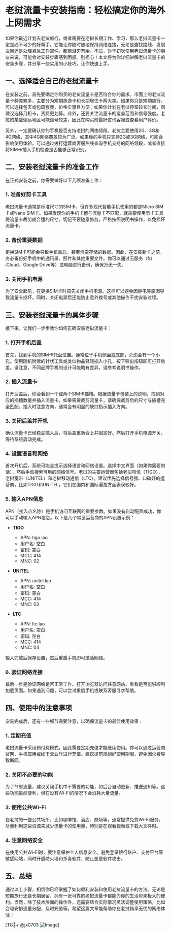 # 老挝流量卡安装指南：轻松搞定你的海外上网需求

如果你最近计划去老挝旅行，或者需要在老挝长期工作、学习，那么老挝流量卡一定是必不可少的好帮手。它能让你随时随地保持网络连接，无论是查找路线、发朋友圈还是处理紧急工作邮件，都能游刃有余。不过，对于初次使用老挝流量卡的朋友来说，可能会对安装步骤感到困惑。别担心！本文将为你详细讲解老挝流量卡的安装步骤，并分享一些实用的小技巧，让你快速上手。

## 一、选择适合自己的老挝流量卡

在安装之前，首先要确定你购买的老挝流量卡是否符合你的需求。市面上的老挝流量卡种类繁多，主要分为短期旅游卡和长期居住卡两大类。如果你只是短期旅行，可以选择包天或包周套餐，价格实惠且方便；如果你计划在老挝停留较长时间，则建议选择月租卡，资费更划算。此外，还要关注流量卡的覆盖范围和信号强度。老挝的某些偏远地区可能信号较差，因此在购买前最好咨询客服或查看用户评价。

另外，一定要确认你的手机是否支持老挝的网络频段。老挝主要使用2G、3G和4G网络，其中4G网络覆盖较为广泛。如果你的手机只支持2G或3G网络，可能会影响使用体验。可以通过拨打运营商客服热线查询手机支持的网络频段，或者直接将SIM卡插入手机检查是否能够正常识别。

## 二、安装老挝流量卡的准备工作

在正式安装之前，你需要做好以下几项准备工作：

### 1. 准备好剪卡工具
老挝流量卡通常是标准尺寸的SIM卡，但许多现代智能手机使用的都是Micro SIM卡或Nano SIM卡。如果发现你的手机卡槽与流量卡不匹配，就需要使用剪卡工具将流量卡裁剪成合适的尺寸。切记不要随意修剪，严格按照说明书操作，以免损坏流量卡。

### 2. 备份重要数据
更换SIM卡可能会导致手机重启，甚至清空存储的数据。因此，在安装新卡之前，务必备份好手机中的通讯录、照片和其他重要文件。你可以通过云服务（如iCloud、Google Drive等）或电脑进行备份，确保万无一失。

### 3. 关闭手机电源
为了安全起见，在更换SIM卡时应先关闭手机电源。这样可以避免因静电等原因导致流量卡损坏。同时，关闭电源后还能防止意外拨号或其他操作干扰安装过程。

## 三、安装老挝流量卡的具体步骤

接下来，让我们一步步教你如何正确安装老挝流量卡：

### 1. 打开手机后盖
首先，找到手机的SIM卡托盘位置。通常位于手机侧面或底部，旁边会有一个小孔。使用随机附赠的针状工具或类似物品轻轻插入小孔，按下弹出按钮即可打开后盖。请注意，不同品牌手机的设计可能略有差异，请参考说明书操作。

### 2. 插入流量卡
打开后盖后，你会看到一个或两个SIM卡插槽。根据流量卡包装上的说明，找到对应的插槽数量并插入流量卡。如果需要裁剪流量卡，请确保裁剪后的尺寸与插槽完全匹配。插入时注意方向，通常会有明显的缺口指示插入方向。

### 3. 关闭后盖并开机
确认流量卡已经稳妥插入后，将后盖重新合上并固定好。然后打开手机电源开关，等待系统启动完成。

### 4. 设置语言和网络
首次开机后，系统可能会提示选择语言和网络设置。选择中文界面（如果你需要的话），然后手动搜索可用的网络信号。老挝的主要运营商包括老挝电信（TIGO）、老挝宽带（UNITEL）和老挝移动通信（LTC）。建议优先选择信号强、口碑好的运营商，比如TIGO和UNITEL，它们在国内和国际漫游方面表现较好。

### 5. 输入APN信息
APN（接入点名称）是手机访问互联网的重要参数。如果没有自动配置成功，你可以手动输入APN信息。以下是几个常见运营商的APN设置示例：

- **TIGO**
  - APN: tigo.lao
  - 用户名: 空白
  - 密码: 空白
  - MCC: 414
  - MNC: 02

- **UNITEL**
  - APN: unitel.lao
  - 用户名: 空白
  - 密码: 空白
  - MCC: 414
  - MNC: 03

- **LTC**
  - APN: ltc.lao
  - 用户名: 空白
  - 密码: 空白
  - MCC: 414
  - MNC: 04

输入完成后保存设置，然后重启手机即可激活网络。

### 6. 验证网络连接
最后一步是验证网络是否正常工作。打开浏览器访问任意网站，看看是否能够顺利加载页面。如果遇到问题，可以尝试重启手机或联系客服寻求帮助。

## 四、使用中的注意事项

安装完成后，还有一些细节需要注意，以确保流量卡的最佳使用效果：

### 1. 定期充值
老挝流量卡采用预付费模式，因此需要定期充值才能继续使用。你可以通过运营商官网、手机应用或线下营业厅进行充值。建议提前规划好使用期限，避免因欠费导致断网。

### 2. 关闭不必要的功能
为了节省流量，建议关闭手机中不需要的功能，如后台自动更新、推送通知等。这些功能虽然便利，但在没有Wi-Fi的情况下会消耗大量流量。

### 3. 使用公共Wi-Fi
在老挝的一些公共场所，比如咖啡馆、酒店、商场等，通常提供免费Wi-Fi服务。尽量利用这些资源来减少流量卡的使用量，特别是在观看视频或下载大文件时。

### 4. 注意网络安全
在使用公共Wi-Fi时，要注意保护个人信息安全。避免登录银行账户、支付平台等敏感网站，同时开启防火墙和杀毒软件，防止恶意软件攻击。

## 五、总结

通过以上步骤，相信你已经掌握了如何顺利安装和使用老挝流量卡的方法。无论是短期旅行还是长期居留，拥有一张可靠的老挝流量卡都能为你的生活带来极大的便利。当然，除了技术层面的操作外，还需要结合实际情况灵活调整使用策略，比如合理安排流量分配、及时充值等。希望这篇文章能帮助你在老挝畅享无忧的网络体验！

[TG💪+ @jx0703 ![Image](https://github.com/user-attachments/assets/dbca1d08-cadb-493c-b0ec-ad6f7a83f270)]